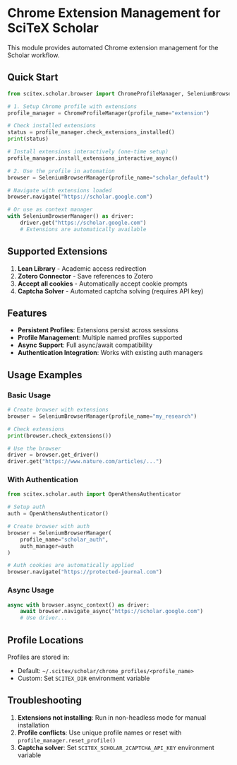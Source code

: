 # Chrome Extension Management for SciTeX Scholar

This module provides automated Chrome extension management for the Scholar workflow.

## Quick Start

```python
from scitex.scholar.browser import ChromeProfileManager, SeleniumBrowserManager

# 1. Setup Chrome profile with extensions
profile_manager = ChromeProfileManager(profile_name="extension")

# Check installed extensions
status = profile_manager.check_extensions_installed()
print(status)

# Install extensions interactively (one-time setup)
profile_manager.install_extensions_interactive_async()

# 2. Use the profile in automation
browser = SeleniumBrowserManager(profile_name="scholar_default")

# Navigate with extensions loaded
browser.navigate("https://scholar.google.com")

# Or use as context manager
with SeleniumBrowserManager() as driver:
    driver.get("https://scholar.google.com")
    # Extensions are automatically available
```

## Supported Extensions

1. **Lean Library** - Academic access redirection
2. **Zotero Connector** - Save references to Zotero  
3. **Accept all cookies** - Automatically accept cookie prompts
4. **Captcha Solver** - Automated captcha solving (requires API key)

## Features

- **Persistent Profiles**: Extensions persist across sessions
- **Profile Management**: Multiple named profiles supported
- **Async Support**: Full async/await compatibility
- **Authentication Integration**: Works with existing auth managers

## Usage Examples

### Basic Usage

```python
# Create browser with extensions
browser = SeleniumBrowserManager(profile_name="my_research")

# Check extensions
print(browser.check_extensions())

# Use the browser
driver = browser.get_driver()
driver.get("https://www.nature.com/articles/...")
```

### With Authentication

```python
from scitex.scholar.auth import OpenAthensAuthenticator

# Setup auth
auth = OpenAthensAuthenticator()

# Create browser with auth
browser = SeleniumBrowserManager(
    profile_name="scholar_auth",
    auth_manager=auth
)

# Auth cookies are automatically applied
browser.navigate("https://protected-journal.com")
```

### Async Usage

```python
async with browser.async_context() as driver:
    await browser.navigate_async("https://scholar.google.com")
    # Use driver...
```

## Profile Locations

Profiles are stored in:
- Default: `~/.scitex/scholar/chrome_profiles/<profile_name>`
- Custom: Set `SCITEX_DIR` environment variable

## Troubleshooting

1. **Extensions not installing**: Run in non-headless mode for manual installation
2. **Profile conflicts**: Use unique profile names or reset with `profile_manager.reset_profile()`
3. **Captcha solver**: Set `SCITEX_SCHOLAR_2CAPTCHA_API_KEY` environment variable